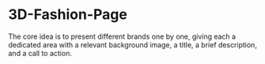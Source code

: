 # 3D-Fashion-Page
The core idea is to present different brands one by one, giving each a dedicated area with a relevant background image, a title, a brief description, and a call to action.
